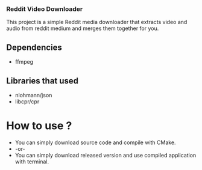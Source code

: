 ### Reddit Video Downloader
This project is a simple Reddit media downloader that extracts video and audio from reddit medium and merges them together for you.

## Dependencies
- ffmpeg

## Libraries that used
- nlohmann/json
- libcpr/cpr

# How to use ?
- You can simply download source code and compile with CMake.
- -or-
- You can simply download released version and use compiled application with terminal.

